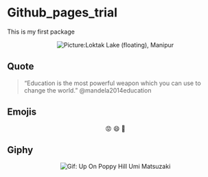 
# Github\_pages\_trial

This is my first package

<center>

![Picture:Loktak Lake (floating),
Manipur](http://worldkings.org/Userfiles/Upload/images/1612z5.jpg)

</center>

## Quote

> “Education is the most powerful weapon which you can use to change the
> world.” @mandela2014education

## Emojis

<center>

😡 😄 🐽

</center>

## Giphy

<center>

![Gif: Up On Poppy Hill Umi
Matsuzaki](https://media.tenor.com/images/d5ea6ffc92c0246037a478f01bc22f17/tenor.gif)
